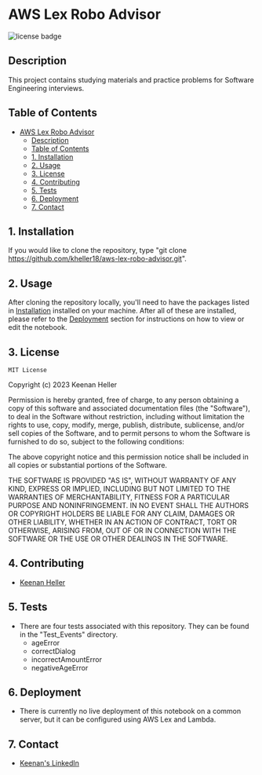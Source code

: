 # AWS Lex Robo Advisor

![license badge](https://shields.io/badge/license-mit-blue)


## Description

This project contains studying materials and practice problems for Software Engineering interviews.

## Table of Contents

- [AWS Lex Robo Advisor](#aws-lex-robo-advisor)
  - [Description](#description)
  - [Table of Contents](#table-of-contents)
  - [1. Installation](#1-installation)
  - [2. Usage](#2-usage)
  - [3. License](#3-license)
  - [4. Contributing](#4-contributing)
  - [5. Tests](#5-tests)
  - [6. Deployment](#6-deployment)
  - [7. Contact](#7-contact)


## 1. Installation

  If you would like to clone the repository, type "git clone https://github.com/kheller18/aws-lex-robo-advisor.git".


## 2. Usage

  After cloning the repository locally, you'll need to have the packages listed in [Installation](#1-installation) installed on your machine.
  After all of these are installed, please refer to the [Deployment](#6-deployment) section for instructions on how to view or edit the notebook.


## 3. License

	MIT License

  Copyright (c) 2023 Keenan Heller

  Permission is hereby granted, free of charge, to any person obtaining a copy
  of this software and associated documentation files (the "Software"), to deal
  in the Software without restriction, including without limitation the rights
  to use, copy, modify, merge, publish, distribute, sublicense, and/or sell
  copies of the Software, and to permit persons to whom the Software is
  furnished to do so, subject to the following conditions:

  The above copyright notice and this permission notice shall be included in all
  copies or substantial portions of the Software.

  THE SOFTWARE IS PROVIDED "AS IS", WITHOUT WARRANTY OF ANY KIND, EXPRESS OR
  IMPLIED, INCLUDING BUT NOT LIMITED TO THE WARRANTIES OF MERCHANTABILITY,
  FITNESS FOR A PARTICULAR PURPOSE AND NONINFRINGEMENT. IN NO EVENT SHALL THE
  AUTHORS OR COPYRIGHT HOLDERS BE LIABLE FOR ANY CLAIM, DAMAGES OR OTHER
  LIABILITY, WHETHER IN AN ACTION OF CONTRACT, TORT OR OTHERWISE, ARISING FROM,
  OUT OF OR IN CONNECTION WITH THE SOFTWARE OR THE USE OR OTHER DEALINGS IN THE
  SOFTWARE.


## 4. Contributing

  + [Keenan Heller](https://github.com/kheller18)


## 5. Tests

  + There are four tests associated with this repository. They can be found in the "Test_Events" directory.
    + ageError
    + correctDialog
    + incorrectAmountError
    + negativeAgeError


## 6. Deployment

  + There is currently no live deployment of this notebook on a common server, but it can be configured using AWS Lex and Lambda.


## 7. Contact

  + [Keenan's LinkedIn](https://www.linkedin.com/in/keenanheller/)